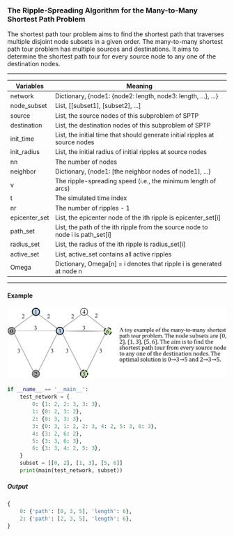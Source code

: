 ### The Ripple-Spreading Algorithm for the Many-to-Many Shortest Path Problem

The shortest path tour problem aims to find the shortest path that traverses multiple disjoint node subsets in a given order. The many-to-many shortest path tour problem has multiple sources and destinations. It aims to determine the shortest path tour for every source node to any one of the destination nodes.

----

| Variables     | Meaning                                                      |
| ------------- | ------------------------------------------------------------ |
| network       | Dictionary, {node1: {node2: length, node3: length, ...}, ...} |
| node_subset   | List, [[subset1], [subset2], ...]                            |
| source        | List, the source nodes of this subproblem of SPTP            |
| destination   | List, the destination nodes of this subproblem of SPTP       |
| init_time     | List, the initial time that should generate initial ripples at source nodes |
| init_radius   | List, the initial radius of initial ripples at source nodes  |
| nn            | The number of nodes                                          |
| neighbor      | Dictionary, {node1: [the neighbor nodes of node1], ...}      |
| v             | The ripple-spreading speed (i.e., the minimum length of arcs) |
| t             | The simulated time index                                     |
| nr            | The number of ripples - 1                                    |
| epicenter_set | List, the epicenter node of the ith ripple is epicenter_set[i] |
| path_set      | List, the path of the ith ripple from the source node to node i is path_set[i] |
| radius_set    | List, the radius of the ith ripple is radius_set[i]          |
| active_set    | List, active_set contains all active ripples                 |
| Omega         | Dictionary, Omega[n] = i denotes that ripple i is generated at node n |

----

#### Example

![image](https://github.com/Xavier-MaYiMing/The-ripple-spreading-algorithm-for-the-many-to-many-shortest-path-tour-problem/blob/main/m2mSPTP_example.png)

```python
if __name__ == '__main__':
    test_network = {
        0: {1: 2, 2: 3, 3: 3},
        1: {0: 2, 3: 2},
        2: {0: 3, 3: 3},
        3: {0: 3, 1: 2, 2: 3, 4: 2, 5: 3, 6: 3},
        4: {3: 2, 6: 2},
        5: {3: 3, 6: 3},
        6: {3: 3, 4: 2, 5: 3},
    }
    subset = [[0, 2], [1, 3], [5, 6]]
    print(main(test_network, subset))
```

##### Output

```python
{
    0: {'path': [0, 3, 5], 'length': 6}, 
    2: {'path': [2, 3, 5], 'length': 6},
}
```

